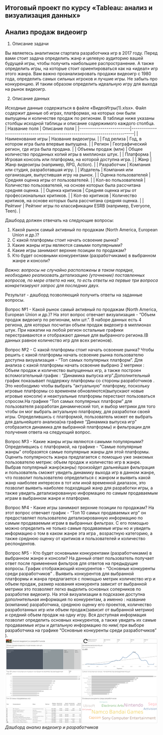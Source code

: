 ## Итоговый проект по курсу «Tableau: анализ и визуализация данных»
  ## Анализ продаж видеоигр
  1. Описание задачи

Вы являетесь аналитиком стартапа разработчика игр в 2017 году. Перед вами стоит задача определить жанр и целевую аудиторию вашей будущей игры, чтобы получить наибольшее распространение. А также определить игры, на которые стоит ориентироваться как на «идеал» игр этого жанра.
Вам важно проанализировать продажи видеоигр с 1980 года, определить самых сильных игроков и лучшие игры. Не забыть про конкуренцию. И таким образом определить идеальную игру для выхода на рынок видеоигр.

2. Описание данных

Исходные данные содержаться в файле «ВидеоИгры(1).xlsx». Файл содержит данные об играх, платформах, на которых они были выпущены и количестве продаж по регионам. В таблице ниже указаны столбцы исходной таблицы и описание содержимого каждого столбца.  
| Название поля            | Описание поля                                                                 |
|--------------------------|-------------------------------------------------------------------------------|
| Наименование игры        | Название видеоигры.                                                           |
| Год релиза              | Год, в котором игра была впервые выпущена.                                   |
| Регион                   | Географический регион, где игра была продана.                                 |
| Объемы продаж (млн)     | Общее количество проданных копий игры в миллионах штук.                       |
| Платформа                | Игровая консоль или платформа, на которой доступна игра.                     |
| Жанр                     | Жанр видеоигры (например, RPG, Action).                                      |
| Разработчик              | Компания или студия, разработавшая игру.                                     |
| Издатель                 | Компания или организация, выпустившая игру на рынок.                         |
| Оценка пользователей     | Средняя оценка игры от пользователей.                                         |
| Кол-во пользователей      | Количество пользователей, на основе которых была рассчитана средняя оценка.  |
| Оценка критиков         | Средняя оценка игры от профессиональных критиков.                             |
| Кол-во критиков          | Количество критиков, на основе которых была рассчитана средняя оценка.      |
| Рейтинг                  | Рейтинг игры по классификации ESRB (например, Everyone, Teen).               |

Дашборд должен отвечать на следующие вопросы:
1.	Какой рынок самый активный по продажам (North America, European Union и др.)?
2.	С какой платформы стоит начать освоение рынка?
3.	Какие жанры игры являются самыми популярными?
4.	Какие игры занимают верхние позиции по продажам?
5.	Кто будет основными конкурентами (разработчиками) в выбранном жанре и консоли?

*Важно: вопросы не случайно расположены в таком порядке, необходимо реализовать детализацию (уточнение) поставленных вопросов, по мере ответа на них, то есть ответы на первые три вопроса конкретизируют запрос для последних двух.*

   Результат - дашборд позволяющий получить ответы на заданные вопросы.
   
Вопрос №1 - Какой рынок самый активный по продажам (North America, European Union и др.)?
На этот вопрос отвечает визуализация - “Объем продаж видеоигр по регионам, млн шт.”. В наборе данных есть 4 региона, для которых посчитан объем продаж видеоигр в миллионах штук. При нажатии на любой регион остальные графики перестраиваются и отображают данные для выбранного региона.(В данных равное количество игр для всех регионов).

Вопрос №2 - С какой платформы стоит начать освоение рынка?
Чтобы решить с какой платформы начать освоение рынка пользователю доступна визуализация -  “Топ самых популярных платформ”. Для анализа с какой платформы начать освоение выбрано 2 метрики : Объем продаж и количество выпущенных игр, а также построен вспомогательный график : “Динамика выпуска игр”.Дополнительный график показывает поддержку платформы со стороны разработчиков . Это необходимо чтобы выбрать “актуальную”  платформу, поскольку игровые платформы со временем обновляются(выпускают новые игровые консоли) и неактуальные платформы перестают пользоваться спросом.На графике “Топ самых популярных платформ” для пользователя разработан динамический топ, и выбор метрики для того чтобы он мог выбрать актуальную платформу, для разработки своей игры. Определившись с платформой, пользователь может ее выбрать для дальнейшего анализа(на графике “Динамика выпуска игр” отобразится динамика для выбранной платформы) и фильтрации для получения ответа на следующий вопрос.

Вопрос №3 - Какие жанры игры являются самыми популярными?
Определившись с платформой, на графике  -  “Самые популярные жанры” отобразятся самые популярные жанры для этой платформы. Оценить популярность жанра предлагается с помощью уже знакомых пользователю метрик: объем продаж и количество игр в жанре. Выбрав популярный жанр(жанры) произойдет дальнейшая фильтрация и пользователь сможет увидеть динамику выхода игр в данном жанре, что позволит пользователю определиться с жанром и выявить какой жанр наиболее интересен в тот или иной временной диапазон, это позволит выявить наиболее подходящий жанр для разработки  игры, а также увидеть детализированную информацию по самым продаваемым играм в выбранном жанре и платформе.

Вопрос №4 - Какие игры занимают верхние позиции по продажам?
На этот вопрос отвечает график - “Топ 10 самых продаваемых игр” он предоставляет пользователю детализированную информацию по самым продаваемым играм в выбранных фильтрах.  С его помощью можно определить не только самые продаваемые игры но и увидеть информацию о том в каком жанре эта игра , возрастную категорию, а также среднюю оценку от критиков и пользователей и количество респондентов.

Вопрос №5 - Кто будет основными конкурентами (разработчиками) в выбранном жанре и консоли? 
На данный ответ пользователь получает ответ после применения фильтров для ответов на предыдущие вопросы. График отображающий конкурентов - “Основные конкуренты среди разработчиков” . Выявить конкурентов для выбранной платформы и жанра предлагается с помощью метрик количество игр и объем продаж, размер названия конкурента зависит от выбранной метрики это позволяет легко выделить основных соперников по разработке видеоигр. На этой визуализации в подсказке доступна дополнительная информация по конкурентам, а именно : название (компании) разработчика, среднюю оценку его проектов, количество разработанных игр или объем продаж(зависит от выбранной метрики) и средний объем продаж на одну игру. Вся доступная информация позволит определить основных конкурентов, а также увидеть их самые продаваемые игры и детальную информацию по ним( при выборе разработчика на графике “Основные конкуренты среди разработчиков” ).
![1](/projects/video_game_sales_analysis/Dashboard_1.png)
*Дашборд анализ видеоигр и разработчиков*
